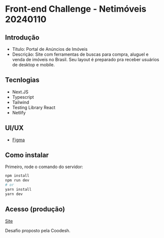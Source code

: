 # Front-end Challenge - Netimóveis 20240110

## Introdução
- Título: Portal de Anúncios de Imóveis
- Descrição: Site com ferramentas de buscas para compra, aluguel e venda de imóveis no Brasil. Seu layout é preparado pra receber usuários de desktop e mobile. 

## Tecnlogias
- Next.JS 
- Typescript
- Tailwind
- Testing Library React
- Netlify

## UI/UX
- [Figma](https://www.figma.com/design/OwHkEMpGrTEp9InEIKZy4e/Netim%C3%B3veis---Teste-Coodesh?m=auto&t=xlZ6L1K1SolmbkqG-6)

## Como instalar
Primeiro, rode o comando do servidor:

```bash
npm install
npm run dev
# or
yarn install
yarn dev
```
## Acesso (produção)
 [Site](https://portal-anuncios-imoveis.netlify.app)

Desafio proposto pela Coodesh.
